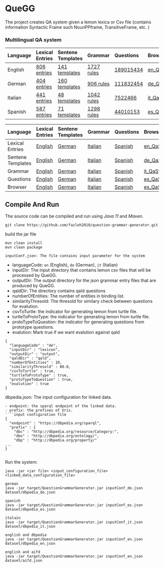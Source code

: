 # QueGG
The project creates QA system given a lemon lexica or Csv file (contains information Syntactic Frame such NounPPframe, TransitiveFrame, etc. )

### Multilingual QA system

| Language      | Lexical Entries        | Sentene Templates | Grammar | Questions | Browser |
| :------------ |:---------------| :-----|:-----|:-----|:-----|
| English       |[806 entries](https://docs.google.com/spreadsheets/d/1GnAGi3WE-qcx-YFTnCgNHBPgQQhR96FNfRfVvP1r0JA/edit?usp=sharing)| [141 templates](https://github.com/fazleh2010/multilingual-grammar-generator/tree/main/result/en/sentenceTemplates)|[1727 rules](https://github.com/fazleh2010/multilingual-grammar-generator/tree/main/result/en/grammar)|[189015434]()|[en_QaSystem](https://github.com/fazleh2010/QueGG-web-en.git)|
| German        |[404 entries](https://docs.google.com/spreadsheets/d/1jbmbmOuzwxf2g4G0olHfeozo3v2M85JyZFIZYJ-f9yE/edit?usp=sharing)| [160 templates](https://github.com/fazleh2010/multilingual-grammar-generator/tree/main/result/de/sentenceTemplates) |[906 rules](https://github.com/fazleh2010/multilingual-grammar-generator/tree/main/result/de/grammar)|[111832454]()|[de_QaSystem](https://github.com/fazleh2010/QueGG-web-en/tree/german)|
| Italian       |[441 entries](https://docs.google.com/spreadsheets/d/1Lv_VUXG-0k5l-BRxo9GZ0AmcgSsUb2IeLnVR20qNu7k/edit?usp=sharing)| [48 templates](https://github.com/fazleh2010/multilingual-grammar-generator/tree/main/result/it/sentenceTemplates) |[1042 rules](https://github.com/fazleh2010/multilingual-grammar-generator/tree/main/result/it/grammar)|[7522466]()|[it_QaSystem](https://github.com/fazleh2010/QueGG-web-en/tree/italian)|
| Spanish       |[587 entries](https://docs.google.com/spreadsheets/d/1jls7tTbpSe9QZwqW8D4d-hmGdX-pw0UjTEunryeAIIk/edit?usp=sharing)| [71 templates](https://github.com/fazleh2010/multilingual-grammar-generator/tree/main/result/es/sentenceTemplates)|[1298 rules](https://github.com/fazleh2010/multilingual-grammar-generator/tree/main/result/es/grammar)|[44010153]()|[es_QaSystem](https://github.com/fazleh2010/QueGG-web-en/tree/spanish)|



| Language      | Lexical Entries        | Sentene Templates | Grammar | Questions | Browser |
| :------------ |:---------------| :-----|:-----|:-----|:-----|
| Lexical Entries       |[English](https://docs.google.com/spreadsheets/d/1GnAGi3WE-qcx-YFTnCgNHBPgQQhR96FNfRfVvP1r0JA/edit?usp=sharing)| [German](https://github.com/fazleh2010/multilingual-grammar-generator/tree/main/result/en/sentenceTemplates)|[Italian](https://github.com/fazleh2010/multilingual-grammar-generator/tree/main/result/en/grammar)|[Spanish]()|[en_QaSystem](https://github.com/fazleh2010/QueGG-web-en.git)|
| Sentene Templates        |[English](https://docs.google.com/spreadsheets/d/1jbmbmOuzwxf2g4G0olHfeozo3v2M85JyZFIZYJ-f9yE/edit?usp=sharing)| [German](https://github.com/fazleh2010/multilingual-grammar-generator/tree/main/result/de/sentenceTemplates) |[Italian](https://github.com/fazleh2010/multilingual-grammar-generator/tree/main/result/de/grammar)|[Spanish]()|[de_QaSystem](https://github.com/fazleh2010/QueGG-web-en/tree/german)|
| Grammar       |[English](https://docs.google.com/spreadsheets/d/1Lv_VUXG-0k5l-BRxo9GZ0AmcgSsUb2IeLnVR20qNu7k/edit?usp=sharing)| [German](https://github.com/fazleh2010/multilingual-grammar-generator/tree/main/result/it/sentenceTemplates) |[Italian](https://github.com/fazleh2010/multilingual-grammar-generator/tree/main/result/it/grammar)|[Spanish]()|[it_QaSystem](https://github.com/fazleh2010/QueGG-web-en/tree/italian)|
|  Questions       |[English](https://docs.google.com/spreadsheets/d/1jls7tTbpSe9QZwqW8D4d-hmGdX-pw0UjTEunryeAIIk/edit?usp=sharing)| [German](https://github.com/fazleh2010/multilingual-grammar-generator/tree/main/result/es/sentenceTemplates)|[Italian](https://github.com/fazleh2010/multilingual-grammar-generator/tree/main/result/es/grammar)|[Spanish]()|[es_QaSystem](https://github.com/fazleh2010/QueGG-web-en/tree/spanish)|
|  Browser       |[English](https://docs.google.com/spreadsheets/d/1jls7tTbpSe9QZwqW8D4d-hmGdX-pw0UjTEunryeAIIk/edit?usp=sharing)| [German](https://github.com/fazleh2010/multilingual-grammar-generator/tree/main/result/es/sentenceTemplates)|[Italian](https://github.com/fazleh2010/multilingual-grammar-generator/tree/main/result/es/grammar)|[Spanish]()|[es_QaSystem](https://github.com/fazleh2010/QueGG-web-en/tree/spanish)|

## Compile And Run
<p>The source code can be compiled and run using <em>Java 11</em> and <em>Maven</em>.</p>

```shell script
git clone https://github.com/fazleh2010/question-grammar-generator.git 
```
build the jar file
```shell script
mvn clean install
mvn clean package

inputConf.json: The file contains input parameter for the system
```
- languageCode: `en` (English), `de` (German), `it` (Italian)
- inputDir: The input directory that contains lemon csv files  that will be processed by QueGG. 
- outputDir: The output directory for the json grammar entry files that are produced by QueGG.
- qaldDir: The directory contains qald questions
- numberOfEntities: The number of entities in binding list. 
- similarityThresold: The thresold for similary check between questions for evalution.
- csvToTurtle: the indicator for generating lemon from turtle file.
- turtleToProtoType: the indicator for generating lemon from turtle file.
- protoTypeToQuestion: the indicator for generating questions from prototype questions.
- evalution: Mark true if we want evalution against qald
````input configuration file
{
  "languageCode" : "de",
  "inputDir" : "lexicon",
  "outputDir" : "output",
  "qaldDir" : "qald",
  "numberOfEntities" : 10,
  "similarityThresold" : 80.0,
  "csvToTurtle" : true,
  "turtleToProtoType" : true,
  "protoTypeToQuestion" : true,
  "evalution" : true
}

````
dbpedia.json: The input configuration for linked data.
```
- endpoint: the sparql endpoint of the linked data.
- prefix: the prefixes of Uris.
````input configuration file
{
  "endpoint" : "https://dbpedia.org/sparql",
  "prefix" : {
    "dbc" : "http://dbpedia.org/resource/Category:",
    "dbo" : "http://dbpedia.org/ontology/",
    "dbp" : "http://dbpedia.org/property/"
...
}
   
````


Run the system:
````shell script
java -jar <jar file> <input_configuration_file> <linked_data_configuration_file>

german
java -jar target/QuestionGrammarGenerator.jar inputConf_de.json dataset/dbpedia_de.json   

spanish
java -jar target/QuestionGrammarGenerator.jar inputConf_es.json dataset/dbpedia_es.json        

italain
java -jar target/QuestionGrammarGenerator.jar inputConf_it.json dataset/dbpedia_it.json  

english and dbpedia
java -jar target/QuestionGrammarGenerator.jar inputConf_en.json dataset/dbpedia_en.json 

english and aifd
java -jar target/QuestionGrammarGenerator.jar inputConf_en.json dataset/aifd.json 
                                 
````  








